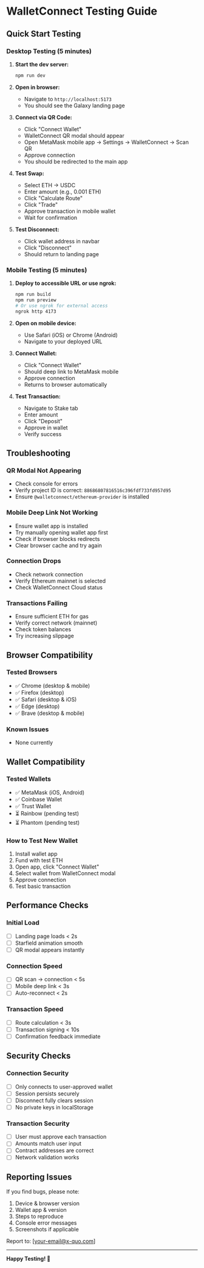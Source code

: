 # WalletConnect Testing Guide

## Quick Start Testing

### Desktop Testing (5 minutes)

1. **Start the dev server:**
   ```bash
   npm run dev
   ```

2. **Open in browser:**
   - Navigate to `http://localhost:5173`
   - You should see the Galaxy landing page

3. **Connect via QR Code:**
   - Click "Connect Wallet"
   - WalletConnect QR modal should appear
   - Open MetaMask mobile app → Settings → WalletConnect → Scan QR
   - Approve connection
   - You should be redirected to the main app

4. **Test Swap:**
   - Select ETH → USDC
   - Enter amount (e.g., 0.001 ETH)
   - Click "Calculate Route"
   - Click "Trade"
   - Approve transaction in mobile wallet
   - Wait for confirmation

5. **Test Disconnect:**
   - Click wallet address in navbar
   - Click "Disconnect"
   - Should return to landing page

### Mobile Testing (5 minutes)

1. **Deploy to accessible URL or use ngrok:**
   ```bash
   npm run build
   npm run preview
   # Or use ngrok for external access
   ngrok http 4173
   ```

2. **Open on mobile device:**
   - Use Safari (iOS) or Chrome (Android)
   - Navigate to your deployed URL

3. **Connect Wallet:**
   - Click "Connect Wallet"
   - Should deep link to MetaMask mobile
   - Approve connection
   - Returns to browser automatically

4. **Test Transaction:**
   - Navigate to Stake tab
   - Enter amount
   - Click "Deposit"
   - Approve in wallet
   - Verify success

## Troubleshooting

### QR Modal Not Appearing
- Check console for errors
- Verify project ID is correct: `88686807816516c396fdf733fd957d95`
- Ensure `@walletconnect/ethereum-provider` is installed

### Mobile Deep Link Not Working
- Ensure wallet app is installed
- Try manually opening wallet app first
- Check if browser blocks redirects
- Clear browser cache and try again

### Connection Drops
- Check network connection
- Verify Ethereum mainnet is selected
- Check WalletConnect Cloud status

### Transactions Failing
- Ensure sufficient ETH for gas
- Verify correct network (mainnet)
- Check token balances
- Try increasing slippage

## Browser Compatibility

### Tested Browsers
- ✅ Chrome (desktop & mobile)
- ✅ Firefox (desktop)
- ✅ Safari (desktop & iOS)
- ✅ Edge (desktop)
- ✅ Brave (desktop & mobile)

### Known Issues
- None currently

## Wallet Compatibility

### Tested Wallets
- ✅ MetaMask (iOS, Android)
- ✅ Coinbase Wallet
- ✅ Trust Wallet
- ⏳ Rainbow (pending test)
- ⏳ Phantom (pending test)

### How to Test New Wallet
1. Install wallet app
2. Fund with test ETH
3. Open app, click "Connect Wallet"
4. Select wallet from WalletConnect modal
5. Approve connection
6. Test basic transaction

## Performance Checks

### Initial Load
- [ ] Landing page loads < 2s
- [ ] Starfield animation smooth
- [ ] QR modal appears instantly

### Connection Speed
- [ ] QR scan → connection < 5s
- [ ] Mobile deep link < 3s
- [ ] Auto-reconnect < 2s

### Transaction Speed
- [ ] Route calculation < 3s
- [ ] Transaction signing < 10s
- [ ] Confirmation feedback immediate

## Security Checks

### Connection Security
- [ ] Only connects to user-approved wallet
- [ ] Session persists securely
- [ ] Disconnect fully clears session
- [ ] No private keys in localStorage

### Transaction Security
- [ ] User must approve each transaction
- [ ] Amounts match user input
- [ ] Contract addresses are correct
- [ ] Network validation works

## Reporting Issues

If you find bugs, please note:
1. Device & browser version
2. Wallet app & version
3. Steps to reproduce
4. Console error messages
5. Screenshots if applicable

Report to: [your-email@x-quo.com]

---

**Happy Testing! 🚀**

